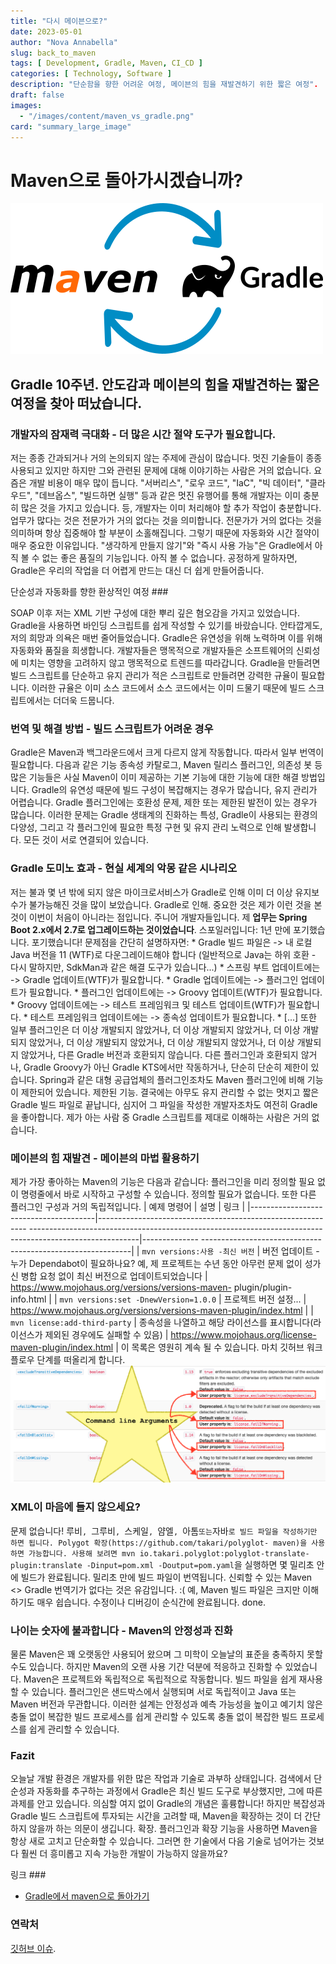 ```yaml
---
title: "다시 메이븐으로?"
date: 2023-05-01
author: "Nova Annabella"
slug: back_to_maven
tags: [ Development, Gradle, Maven, CI_CD ]
categories: [ Technology, Software ]
description: "단순함을 향한 어려운 여정, 메이븐의 힘을 재발견하기 위한 짧은 여정".
draft: false
images:
  - "/images/content/maven_vs_gradle.png"
card: "summary_large_image"
---
```




# Maven으로 돌아가시겠습니까?

[![maven_vs_gradle](/images/content/maven_vs_gradle.png)](https://phauer.com/2018/moving-back-from-gradle-to-maven/)

## Gradle 10주년. 안도감과 메이븐의 힘을 재발견하는 짧은 여정을 찾아 떠났습니다.



### 개발자의 잠재력 극대화 - 더 많은 시간 절약 도구가 필요합니다.

저는 종종 간과되거나 거의 논의되지 않는 주제에 관심이 많습니다. 멋진 기술들이 종종 사용되고 있지만 하지만 그와 관련된 문제에 대해 이야기하는 사람은 거의 없습니다. 요즘은 개발 비용이 매우 많이 듭니다.
"서버리스", "로우 코드", "IaC", "빅 데이터", "클라우드", "데브옵스", "빌드하면 실행" 등과 같은 멋진 유행어를 통해 개발자는 이미 충분히 많은 것을 가지고 있습니다. 등, 개발자는 이미 처리해야
할 추가 작업이 충분합니다. 업무가 많다는 것은 전문가가 거의 없다는 것을 의미합니다. 전문가가 거의 없다는 것을 의미하며 항상 집중해야 할 부분이 소홀해집니다. 그렇기 때문에 자동화와 시간 절약이 매우 중요한
이유입니다. "생각하게 만들지 않기"와 "즉시 사용 가능"은 Gradle에서 아직 볼 수 없는 좋은 품질의 기능입니다. 아직 볼 수 없습니다. 공정하게 말하자면, Gradle은 우리의 작업을 더 어렵게 만드는 대신
더 쉽게 만들어줍니다.

단순성과 자동화를 향한 환상적인 여정 ###

SOAP 이후 저는 XML 기반 구성에 대한 뿌리 깊은 혐오감을 가지고 있었습니다. Gradle을 사용하면 바인딩 스크립트를 쉽게 작성할 수 있기를 바랐습니다. 안타깝게도, 저의 희망과 의욕은 매번 줄어들었습니다.
Gradle은 유연성을 위해 노력하며 이를 위해 자동화와 품질을 희생합니다. 개발자들은 맹목적으로 개발자들은 소프트웨어의 신뢰성에 미치는 영향을 고려하지 않고 맹목적으로 트렌드를 따라갑니다. Gradle을 만들려면
빌드 스크립트를 단순하고 유지 관리가 적은 스크립트로 만들려면 강력한 규율이 필요합니다. 이러한 규율은 이미 소스 코드에서 소스 코드에서는 이미 드물기 때문에 빌드 스크립트에서는 더더욱 드뭅니다.

### 번역 및 해결 방법 - 빌드 스크립트가 어려운 경우

Gradle은 Maven과 백그라운드에서 크게 다르지 않게 작동합니다. 따라서 일부 번역이 필요합니다. 다음과 같은 기능 종속성 카탈로그, Maven 릴리스 플러그인, 의존성 봇 등 많은 기능들은 사실 Maven이
이미 제공하는 기본 기능에 대한 기능에 대한 해결 방법입니다. Gradle의 유연성 때문에 빌드 구성이 복잡해지는 경우가 많습니다, 유지 관리가 어렵습니다. Gradle 플러그인에는 호환성 문제, 제한 또는 제한된
발전이 있는 경우가 많습니다. 이러한 문제는 Gradle 생태계의 진화하는 특성, Gradle이 사용되는 환경의 다양성, 그리고 각 플러그인에 필요한 특정 구현 및 유지 관리 노력으로 인해 발생합니다. 모든 것이
서로 연결되어 있습니다.

### Gradle 도미노 효과 - 현실 세계의 악몽 같은 시나리오

저는 불과 몇 년 밖에 되지 않은 마이크로서비스가 Gradle로 인해 이미 더 이상 유지보수가 불가능해진 것을 많이 보았습니다. Gradle로 인해. 중요한 것은 제가 이런 것을 본 것이 이번이 처음이 아니라는
점입니다. 주니어 개발자들입니다. 제 **업무는 Spring Boot 2.x에서 2.7로 업그레이드하는 것이었습니다**. 스포일러입니다: 1년 만에 포기했습니다. 포기했습니다! 문제점을 간단히 설명하자면: *
Gradle 빌드 파일은 -> 내 로컬 Java 버전을 11 (WTF)로 다운그레이드해야 합니다 (일반적으로 Java는  하위 호환 - 다시 말하지만, SdkMan과 같은 해결 도구가 있습니다...) * 스프링
부트 업데이트에는 -> Gradle 업데이트(WTF)가 필요합니다. * Gradle 업데이트에는 -> 플러그인 업데이트가 필요합니다. * 플러그인 업데이트에는 -> Groovy 업데이트(WTF)가 필요합니다. *
Groovy 업데이트에는 -> 테스트 프레임워크 및 테스트 업데이트(WTF)가 필요합니다. * 테스트 프레임워크 업데이트에는 -> 종속성 업데이트가 필요합니다. * \[...]  또한 일부 플러그인은 더 이상
개발되지 않았거나, 더 이상 개발되지 않았거나, 더 이상 개발되지 않았거나, 더 이상 개발되지 않았거나, 더 이상 개발되지 않았거나, 더 이상 개발되지 않았거나, 다른 Gradle 버전과 호환되지 않습니다.  다른
플러그인과 호환되지 않거나, Gradle Groovy가 아닌 Gradle KTS에서만 작동하거나, 단순히  단순히 제한이 있습니다. Spring과 같은 대형 공급업체의 플러그인조차도 Maven 플러그인에 비해
기능이 제한되어 있습니다.  제한된 기능. 결국에는 아무도 유지 관리할 수 없는 멋지고 짧은 Gradle 빌드 파일로 끝납니다,  심지어 그 파일을 작성한 개발자조차도 여전히 Gradle을 좋아합니다. 제가 아는
사람 중  Gradle 스크립트를 제대로 이해하는 사람은 거의 없습니다.

### 메이븐의 힘 재발견 - 메이븐의 마법 활용하기

제가 가장 좋아하는 Maven의 기능은 다음과 같습니다: 플러그인을 미리 정의할 필요 없이 명령줄에서 바로 시작하고 구성할 수 있습니다. 정의할 필요가 없습니다. 또한 다른 플러그인 구성과 거의 독립적입니다. |
예제 명령어 | 설명 | 링크 | |---------------------------------------|------------------------------------------------------------
---------------------------------------------------------------------------------------------------------|--------------
------------------------------------------------------------| | `mvn versions:사용 -최신 버전` | 버전 업데이트 - 누가 Dependabot이
필요하나요? 예, 제 프로젝트는 수년 동안 아무런 문제 없이 성가신 병합 요청 없이 최신 버전으로 업데이트되었습니다 | https://www.mojohaus.org/versions/versions-maven-
plugin/plugin-info.html | | `mvn versions:set -DnewVersion=1.0.0` | 프로젝트 버전 설정...
| https://www.mojohaus.org/versions/versions-maven-plugin/index.html | | `mvn license:add-third-party` | 종속성을 나열하고 해당
라이선스를 표시합니다(라이선스가 제외된 경우에도 실패할 수 있음) | https://www.mojohaus.org/license-maven-plugin/index.html | 이 목록은 영원히 계속 될 수
있습니다. 마치 깃허브 워크플로우 단계를 떠올리게 합니다. ![maven_plugin_command_line_args](/images/content/maven_plugin_command_line_args.png)

### XML이 마음에 들지 않으세요?

문제 없습니다! 루비`, `그루비`, `스케일`, `얌엘`, `아톰` 또는 `자바`로 빌드 파일을 작성하기만 하면 됩니다. Polygot 확장(https://github.com/takari/polyglot-
maven)을 사용하면 가능합니다. 사용해 보려면 mvn io.takari.polyglot:polyglot-translate-plugin:translate -Dinput=pom.xml
-Doutput=pom.yaml`을 실행하면 몇 밀리초 안에 빌드가 완료됩니다. 밀리초 만에 빌드 파일이 번역됩니다. 신뢰할 수 있는 Maven <> Gradle 번역기가 없다는 것은 유감입니다. :( 예,
Maven 빌드 파일은 크지만 이해하기도 매우 쉽습니다. 수정이나 디버깅이 순식간에 완료됩니다. done.

### 나이는 숫자에 불과합니다 - Maven의 안정성과 진화

물론 Maven은 꽤 오랫동안 사용되어 왔으며 그 미학이 오늘날의 표준을 충족하지 못할 수도 있습니다. 하지만 Maven의 오랜 사용 기간 덕분에 적응하고 진화할 수 있었습니다. Maven은 프로젝트와 독립적으로
독립적으로 작동합니다. 빌드 파일을 쉽게 재사용할 수 있습니다. 플러그인은 샌드박스에서 실행되며 서로 독립적이고 Java 또는 Maven 버전과 무관합니다. 이러한 설계는 안정성과 예측 가능성을 높이고 예기치 않은
충돌 없이 복잡한 빌드 프로세스를 쉽게 관리할 수 있도록 충돌 없이 복잡한 빌드 프로세스를 쉽게 관리할 수 있습니다.

### Fazit

오늘날 개발 환경은 개발자를 위한 많은 작업과 기술로 과부하 상태입니다. 검색에서 단순성과 자동화를 추구하는 과정에서 Gradle은 최신 빌드 도구로 부상했지만, 그에 따른 과제를 안고 있습니다. 의심할 여지 없이
Gradle의 개념은 훌륭합니다! 하지만 복잡성과 Gradle 빌드 스크립트에 투자되는 시간을 고려할 때, Maven을 확장하는 것이 더 간단하지 않을까 하는 의문이 생깁니다. 확장. 플러그인과 확장 기능을 사용하면
Maven을 항상 새로 고치고 단순화할 수 있습니다. 그러면 한 기술에서 다음 기술로 넘어가는 것보다 훨씬 더 흥미롭고 지속 가능한 개발이 가능하지 않을까요?

링크 ###

* [Gradle에서 maven으로 돌아가기](https://phauer.com/2018/moving-back-from-gradle-to-maven/)

### 연락처

[깃허브 이슈](https://github.com/NovaAnnabella/the_unspoken/issues/new/choose).
